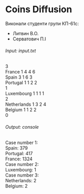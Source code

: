 ﻿# Coins Diffusion

Виконали студенти групи КП-61с:
* Литвин В.О.
* Серватович П.І

###### Input: input.txt
3 <br />
France 1 4 4 6 <br />
Spain 3 1 6 3 <br />
Portugal 1 1 2 2 <br />
1 <br />
Luxembourg 1 1 1 1 <br />
2 <br />
Netherlands 1 3 2 4 <br />
Belgium 1 1 2 2 <br />
0


###### Output: console
Case number 1: <br />
	Spain: 379 <br />
	Portugal: 417 <br />
	France: 1324 <br />
Case number 2: <br />
	Luxembourg: 1 <br />
Case number 3: <br />
	Netherlands: 2 <br />
	Belgium: 2